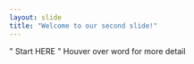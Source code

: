 ```yaml
---
layout: slide
title: "Welcome to our second slide!"
---
```

" Start HERE "
Houver over word for more detail 
